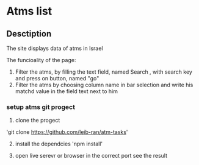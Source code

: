 # Atms list

## Desctiption

The site displays data of atms in Israel

The funcioality of the page:

1. Filter the atms, by filling the text field, named Search , with search key and press on button, named "go"
2. Filter the atms by choosing column name in bar selection and write his matchd value in the field text next to him

### setup atms git progect

1. clone the progect

'git clone https://github.com/leib-ran/atm-tasks'

2. install the dependcies
   'npm install'

3. open live serevr or browser in the correct port see the result
